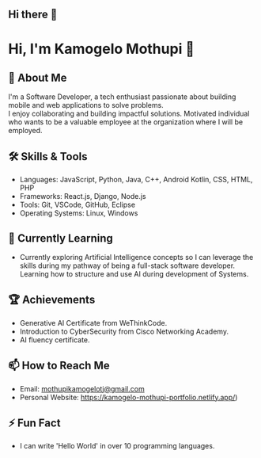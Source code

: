 ## Hi there 👋
# Hi, I'm Kamogelo Mothupi 👋

## 🚀 About Me
I'm a Software Developer, a tech enthusiast passionate about building mobile and web applications to solve problems.  
I enjoy collaborating and building impactful solutions. Motivated individual who wants to be a valuable employee at the organization where I will be employed.

## 🛠️ Skills & Tools
- Languages: JavaScript, Python, Java, C++, Android Kotlin, CSS, HTML, PHP
- Frameworks: React.js, Django, Node.js
- Tools: Git, VSCode, GitHub, Eclipse
- Operating Systems: Linux, Windows

## 🌱 Currently Learning
- Currently exploring Artificial Intelligence concepts so I can leverage the skills during my pathway of being a full-stack software developer. Learning how to structure and use AI during development of Systems.


## 🏆 Achievements
- Generative AI Certificate from WeThinkCode.
- Introduction to CyberSecurity from Cisco Networking Academy.
- AI fluency certificate.

## 📫 How to Reach Me
- Email: mothupikamogelotj@gmail.com
- Personal Website: https://kamogelo-mothupi-portfolio.netlify.app/)

## ⚡ Fun Fact
- I can write 'Hello World' in over 10 programming languages.
